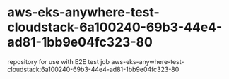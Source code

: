 # aws-eks-anywhere-test-cloudstack-6a100240-69b3-44e4-ad81-1bb9e04fc323-80
repository for use with E2E test job aws-eks-anywhere-test-cloudstack:6a100240-69b3-44e4-ad81-1bb9e04fc323-80
